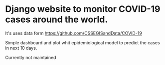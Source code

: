 # Django website to monitor COVID-19 cases around the world. 

It's uses data form https://github.com/CSSEGISandData/COVID-19 

Simple dashboard and plot whit epidemiological model to predict the cases in next 10 days. 

Currently not maintained 
